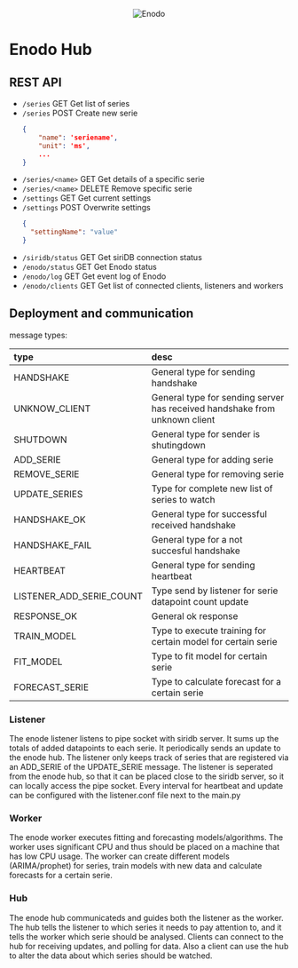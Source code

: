 
<p align="center"><img src="..." alt="Enodo"></p>

# Enodo Hub

## REST API

- `/series` GET Get list of series
- `/series` POST Create new serie
    ```json
    {
        "name": 'seriename',
        "unit": 'ms',
        ...
    }
    ```
- `/series/<name>` GET Get details of a specific serie
- `/series/<name>` DELETE Remove specific serie
- `/settings` GET Get current settings
- `/settings` POST Overwrite settings
    ```json
    {
      "settingName": "value"
    }
    ```
- `/siridb/status` GET Get siriDB connection status
- `/enodo/status` GET Get Enodo status
- `/enodo/log` GET Get event log of Enodo
- `/enodo/clients` GET Get list of connected clients, listeners and workers 

## Deployment and communication

message types:

 type        | desc           |
|:------------- |:-------------|
| HANDSHAKE      | General type for sending handshake |
| UNKNOW_CLIENT  | General type for sending server has received handshake from unknown client |
| SHUTDOWN      | General type for sender is shutingdown      |
| ADD_SERIE | General type for adding serie      |
| REMOVE_SERIE | General type for removing serie      |
| UPDATE_SERIES | Type for complete new list of series to watch      |
| HANDSHAKE_OK | General type for successful received handshake      |
| HANDSHAKE_FAIL | General type for a not succesful handshake      |
| HEARTBEAT | General type for sending heartbeat      |
| LISTENER_ADD_SERIE_COUNT | Type send by listener for serie datapoint count update      |
| RESPONSE_OK | General ok response      |
| TRAIN_MODEL | Type to execute training for certain model for certain serie |
| FIT_MODEL   | Type to fit model for certain serie |
| FORECAST_SERIE | Type to calculate forecast for a certain serie |

### Listener

The enode listener listens to pipe socket with siridb server. It sums up the totals of added datapoints to each serie. 
It periodically sends an update to the enode hub. The listener only keeps track of series that are registered via an ADD_SERIE of the UPDATE_SERIE message. The listener is seperated from the enode hub, so that it can be placed close to the siridb server, so it can locally access the pipe socket.
Every interval for heartbeat and update can be configured with the listener.conf file next to the main.py

### Worker

The enode worker executes fitting and forecasting models/algorithms. The worker uses significant CPU and thus should be placed on a machine that has low CPU usage.
The worker can create different models (ARIMA/prophet) for series, train models with new data and calculate forecasts for a certain serie.

### Hub

The enode hub communicateds and guides both the listener as the worker. The hub tells the listener to which series it needs to pay attention to, and it tells the worker which serie should be analysed.
Clients can connect to the hub for receiving updates, and polling for data. Also a client can use the hub to alter the data about which series should be watched.



